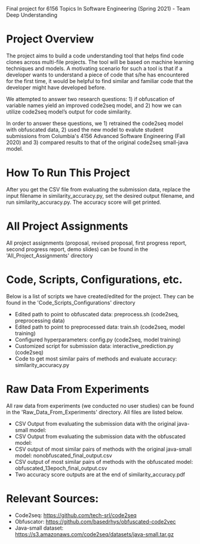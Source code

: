 Final project for 6156 Topics In Software Engineering (Spring 2021) - Team Deep Understanding

# Project Overview
The project aims to build a code understanding tool that helps find code clones across multi-file projects. The tool will be based on machine learning techniques and models. A motivating scenario for such a tool is that if a developer wants to understand a piece of code that s/he has encountered for the first time,  it would be helpful to find similar and familiar code that the developer might have developed before. 

We attempted to answer two research questions: 1) if obfuscation of variable names yield an improved code2seq model, and 2) how we can utilize code2seq model’s output for code similarity.

In order to answer these questions, we 1) retrained the code2seq model with obfuscated data, 2) used the new model to evalute student submissions from Columbia's 4156 Advanced Software Engineering (Fall 2020) and 3) compared results to that of the original code2seq small-java model.

# How To Run This Project
After you get the CSV file from evaluating the submission data, replace the input filename in similarity_accuracy.py, set the desired output filename, and run similarity_accuracy.py. The accuracy score will get printed.
<MORE INFO>
  
# All Project Assignments
All project assignments (proposal, revised proposal, first progress report, second progress report, demo slides) can be found in the 'All_Project_Assignments' directory

# Code, Scripts, Configurations, etc.
Below is a list of scripts we have created/edited for the project. They can be found in the 'Code_Scripts_Configurations' directory
+ Edited path to point to obfuscated data: preprocess.sh (code2seq, preprocessing data)
+ Edited path to point to preprocessed data: train.sh (code2seq, model training)
+ Configured hyperparameters: config.py (code2seq, model training)
+ Customized script for submission data: interactive_prediction.py (code2seq)
+ Code to get most similar pairs of methods and evaluate accuracy: similarity_accuracy.py

# Raw Data From Experiments
All raw data from experiments (we conducted no user studies) can be found in the 'Raw_Data_From_Experiments' directory. All files are listed below.
+ CSV Output from evaluating the submission data with the original java-small model:
+ CSV Output from evaluating the submission data with the obfuscated model:
+ CSV output of most similar pairs of methods with the original java-small model: nonobfuscated_final_output.csv
+ CSV output of most similar pairs of methods with the obfuscated model: obfuscated_13epoch_final_output.csv
+ Two accuracy score outputs are at the end of similarity_accuracy.pdf
<MORE INFO>

# Relevant Sources:
- Code2seq: https://github.com/tech-srl/code2seq
- Obfuscator: https://github.com/basedrhys/obfuscated-code2vec
- Java-small dataset: https://s3.amazonaws.com/code2seq/datasets/java-small.tar.gz


